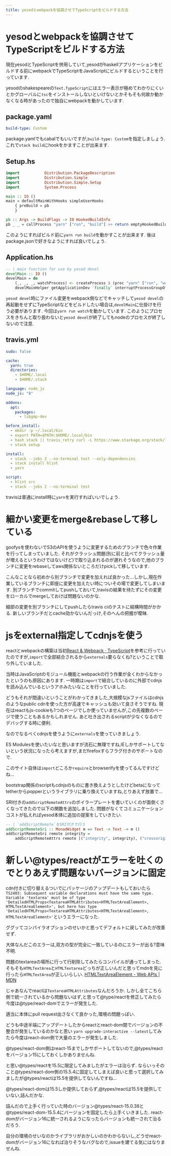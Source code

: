 ```yaml
---
title: yesodとwebpackを協調させてTypeScriptをビルドする方法
---
```


# yesodとwebpackを協調させてTypeScriptをビルドする方法

現在yesodとTypeScriptを併用していて,yesodがhaskellアプリケーションをビルドする前にwebpackでTypeScriptをJavaScriptにビルドするということを行っています.

yesodのshakespeareの`Text.TypeScript`にはエラー表示が極めてわかりにくいとかグローバルに`tsc`をインストールしないといけないとかそもそも何故か動かなくなる時があったので独自にwebpackを動かしています.

## package.yaml

~~~yaml
build-type: Custom
~~~

package.yamlでもcabalでもいいですが,`build-type: Custom`を指定しましょう.
これで`stack build`にhookをかますことが出来ます.

## Setup.hs

~~~hs
import           Distribution.PackageDescription
import           Distribution.Simple
import           Distribution.Simple.Setup
import           System.Process

main :: IO ()
main = defaultMainWithHooks simpleUserHooks
    { preBuild = pb
    }

pb :: Args -> BuildFlags -> IO HookedBuildInfo
pb _ _ = callProcess "yarn" ["run", "build"] >> return emptyHookedBuildInfo
~~~

このようにすればビルド前に`yarn run build`を動かすことが出来ます.
後はpackage.jsonで好きなようにすれば良いでしょう.

## Application.hs

~~~hs
-- | main function for use by yesod devel
develMain :: IO ()
develMain = do
    (_, _, _, watchProcess) <- createProcess $ (proc "yarn" ["run", "watch"]) { create_group = True }
    develMainHelper getApplicationDev `finally` interruptProcessGroupOf watchProcess
~~~

`yesod devel`時にファイル変更をwebpack側などでキャッチして`yesod devel`の再起動をせずにTypeScriptなどをビルドしたい場合は,`develMain`に仕掛けを行う必要があります.
今回は`yarn run watch`を動かしています.
このようにプロセスをきちんと取り扱わないと`yesod devel`が終了してもnodeのプロセスが終了しないので注意.

## travis.yml

~~~yaml
sudo: false

cache:
  yarn: true
  directories:
    - $HOME/.local
    - $HOME/.stack

language: node_js
node_js: "8"

addons:
  apt:
    packages:
      - libgmp-dev

before_install:
  - mkdir -p ~/.local/bin
  - export PATH=$PATH:$HOME/.local/bin
  - hash stack || travis_retry curl -L https://www.stackage.org/stack/linux-x86_64 | tar xz --wildcards --strip-components=1 -C ~/.local/bin '*/stack'
  - stack setup

install:
  - stack --jobs 2 --no-terminal test --only-dependencies
  - stack install hlint
  - yarn

script:
  - hlint src
  - stack --jobs 2 --no-terminal test
~~~

travisは普通にinstall時に`yarn`を実行すればいいでしょう.

# 細かい変更をmerge&rebaseして移している

goofysを使わないでS3のAPIを使うように変更するためのブランチで色々作業を行ってしまっていました.
それがクラッシュ問題(別に前と比べてクラッシュ量が増えるというわけではないけど)で取り込まれるのが遅れそうなので,他のブランチに変更をrebaseしてaws関係ないところだけpickして移しています.

こんなことなら初めから別ブランチで変更を加えれば良かった…しかし,現在作業しているブランチに即座に変更を加えたい時についその場で変更してしまいます.
別ブランチでcommitしてpushしておいて,travisの結果を待たずにその変更をローカルでmergeしておけば問題ないのかな.

細部の変更を別ブランチにしてpushしたらtravis ciのテストに結構時間がかかる.
新しいブランチだとcache効かないんだっけ,そのへんの把握が曖昧.

# jsをexternal指定してcdnjsを使う

reactとwebpackの構築は当初[React & Webpack · TypeScript](https://www.typescriptlang.org/docs/handbook/react-&-webpack.html)を参考に行っていたのですが,`import`で全部結合されるから`externals`要らなくね?ということで取り外していました.

当時はJavaScriptのモジュール機能とwebpackの行う作業が全くわからなかったというのも原因にあります.
一時期は`import`で結合しているのに外部でcdnjsを読み込んでいるというアホみたいなことを行っていました.

どうもそれが間違いということがわかってきました,大規模なjsファイルはcdnjsのようなpublic cdnを使った方が高速でキャッシュも効いて良さそうですね.
現在はreactもjs-cookieも1つのページでしか使っていませんが,この先複数のページで使うこともあるかもしれません.
あと吐き出されるscriptが少なくなるのでデバッグする時に便利.

なのでなるべくcdnjsを使うように`externals`を使っていきましょう.

ES Modulesを使いたいなと思いますが流石に無理ですね,IEしかサポートしてないという状況になったら考えますが,まだfirefoxすらフラグ付きのサポートなので.

このサイト自体は`import`どころか`require`とbrowserifyを使ってるんですけどね…

bootstrap関係のscriptもcdnjsのものに書き換えようとしたけどbetaになってtetherからpopperというライブラリに乗り換えていますね,とりあえず放置で…

SRI付きの`addScriptRemoteAttrs`のボイラープレートを書いていくのが面倒くさくなってきたので以下の関数を追加しました.
問題がなくてコミュニケーションコストが払えればyesod本体に追加の提案をしていきたい.

~~~hs
-- | `addScriptRemote`をSRI付きで行う
addScriptRemoteSri :: MonadWidget m => Text -> Text -> m ()
addScriptRemoteSri remote integrity =
    addScriptRemoteAttrs remote [("integrity", integrity), ("crossorigin", "anonymous")]
~~~

# 新しい@types/reactがエラーを吐くのでとりあえず問題ないバージョンに固定

cdn付きに切り替えるついでにパッケージのアップデートもしておいたら`TS2403: Subsequent variable declarations must have the same type.  Variable 'textarea' must be of type 'DetailedHTMLProps<TextareaHTMLAttributes<HTMLTextAreaElement>, HTMLTextAreaElement>', but here has type 'DetailedHTMLProps<TextareaHTMLAttributes<HTMLTextAreaElement>, HTMLTextAreaElement>'`というエラーになった.

ググッてコンパイラオプションのせいかと思ってデフォルトに戻してみたが改善せず.

大体なんだこのエラーは,双方の型が完全に一致しているのにエラーが出る?意味不明.

問題のtextareaの場所に行って行削除してみたらコンパイルが通ってしまった.
そもそも`HTMLTextArea`と`HTMLTextarea`どっちが正しいんだと思ってmdnを見に行ったら`HTMLTextArea`が正しいらしい.
[HTMLTextAreaElement - Web APIs | MDN](https://developer.mozilla.org/en-US/docs/Web/API/HTMLTextAreaElement)

じゃあなんでreactは`TextareaHTMLAttributes`なんだろうか.
しかし全てこちら側で統一されているから問題ないはず,と思って@type/reactを修正してみたら今度は@type/react-domでエラーが発生した.

適当に本体にpull request出さなくて良かった,環境の問題っぽい.

どうも中途半端にアップデートしたからreactとreact-dom間でバージョンの不整合が発生しているのかなと思い
`yarn upgrade-interactive --latest`してみたら今度はreact-dom側で大量のエラーが発生しました.

@types/react-dom側はreact-15までしかサポートしてないので,@types/reactをバージョン15にしておくしかありませんね.

と思い@types/reactを15.5に限定してみましたがエラーは治らず.
ならいっそのこと@types/react-dom側の15.5.4に固定してしまえば良いと思って選択してみましたが@types/reactは15.5を提供してないんですね…

@types/react-domは15.5しか提供しておらず,@types/reactは15.5を提供していない,詰んだかな.

詰んだので上手く行っていた時のバージョン@types/react-15.0.38と@types/react-dom-15.5.4にバージョンを固定したら上手くいきました.
react-domがバージョン16に統一されるようになったらバージョンも統一されて治るだろう.

自分の環境のせいなのかライブラリがおかしいのかわからないし,どうせreact-domがバージョン16になれば治りそうなバグなので,issueを建てる気にはなりませんね.
